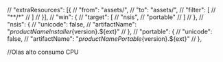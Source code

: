 // "extraResources": [{
// "from": "assets/",
// "to": "assets/",
// "filter": [
// "**/*"
// ]
// }],
// "win": {
// "target": [
// "nsis",
// "portable"
// ]
// },
// "nsis": {
// "unicode": false,
// "artifactName": "${productName}Installer${version}.${ext}"
		// },
		// "portable": {
		// 	"unicode": false,
		// 	"artifactName": "${productName}Portable${version}.${ext}"
// },


//Olas alto consumo CPU

